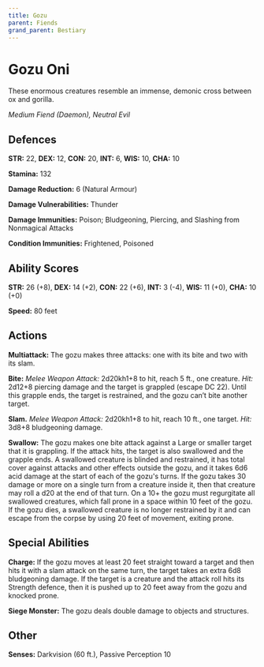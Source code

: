 ```yaml
---
title: Gozu
parent: Fiends
grand_parent: Bestiary
---
```


# Gozu Oni
These enormous creatures resemble an immense, demonic cross between ox and gorilla.

*Medium Fiend (Daemon), Neutral Evil*

## Defences
**STR:** 22, **DEX:** 12, **CON:** 20, **INT:** 6, **WIS:** 10, **CHA:** 10

**Stamina:** 132

**Damage Reduction:** 6 (Natural Armour)

**Damage Vulnerabilities:** Thunder

**Damage Immunities:** Poison; Bludgeoning, Piercing, and Slashing from Nonmagical Attacks

**Condition Immunities:** Frightened, Poisoned

## Ability Scores
**STR:** 26 (+8), **DEX:** 14 (+2), **CON:** 22 (+6), **INT:** 3 (-4), **WIS:** 11 (+0), **CHA:** 10 (+0)

**Speed:** 80 feet

## Actions
**Multiattack:** The gozu makes three attacks: one with its bite and two with its slam.

**Bite:** *Melee Weapon Attack:* 2d20kh1+8 to hit, reach 5 ft., one creature. *Hit:* 2d12+8 piercing damage and the target is grappled (escape DC 22). Until this grapple ends, the target is restrained, and the gozu can’t bite another target.

**Slam.** *Melee Weapon Attack:* 2d20kh1+8 to hit, reach 10 ft., one target. *Hit:* 3d8+8 bludgeoning damage.

**Swallow:** The gozu makes one bite attack against a Large or smaller target that it is grappling. If the attack hits, the target is also swallowed and the grapple ends. A swallowed creature is blinded and restrained, it has total cover against attacks and other effects outside the gozu, and it takes 6d6 acid damage at the start of each of the gozu's turns. If the gozu takes 30 damage or more on a single turn from a creature inside it, then that creature may roll a d20 at the end of that turn. On a 10+ the gozu must regurgitate all swallowed creatures, which fall prone in a space within 10 feet of the gozu. If the gozu dies, a swallowed creature is no longer restrained by it and can escape from the corpse by using 20 feet of movement, exiting prone.

## Special Abilities
**Charge:** If the gozu moves at least 20 feet straight toward a target and then hits it with a slam attack on the same turn, the target takes an extra 6d8 bludgeoning damage. If the target is a creature and the attack roll hits its Strength defence, then it is pushed up to 20 feet away from the gozu and knocked prone.

**Siege Monster:** The gozu deals double damage to objects and structures.

## Other
**Senses:** Darkvision (60 ft.), Passive Perception 10
